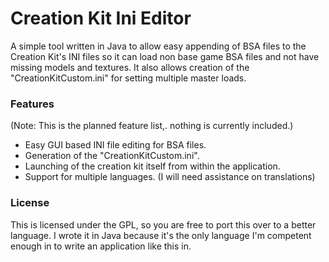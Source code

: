 # Creation Kit Ini Editor
A simple tool written in Java to allow easy appending of BSA files to the Creation Kit's INI files so it can load non base game BSA files and not have missing models and textures.
It also allows creation of the "CreationKitCustom.ini" for setting multiple master loads.

### Features
(Note: This is the planned feature list,. nothing is currently included.)
- Easy GUI based INI file editing for BSA files.
- Generation of the "CreationKitCustom.ini".
- Launching of the creation kit itself from within the application.
- Support for multiple languages. (I will need assistance on translations)

### License
This is licensed under the GPL, so you are free to port this over to a better language. I wrote it in Java because it's the only language I'm competent enough in to write an application like this in.
